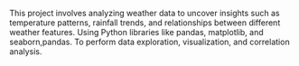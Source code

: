 This project involves analyzing weather data to uncover insights such as temperature patterns, rainfall trends, and relationships between different weather features. 
Using Python libraries like pandas, matplotlib, and seaborn,pandas.
To perform data exploration, visualization, and correlation analysis.
